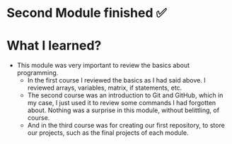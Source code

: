 # Second Module finished ✅

# What I learned?
- This module was very important to review the basics about programming. 
  - In the first course I reviewed the basics as I had said above. I reviewed arrays, variables, matrix, if statements, etc. 
  - The second course was an introduction to Git and GitHub, which in my case, I just used it to review some commands I had forgotten about. Nothing was a surprise in this module, without belittling, of course.
  - And in the third course was for creating our first repository, to store our projects, such as the final projects of each module.
